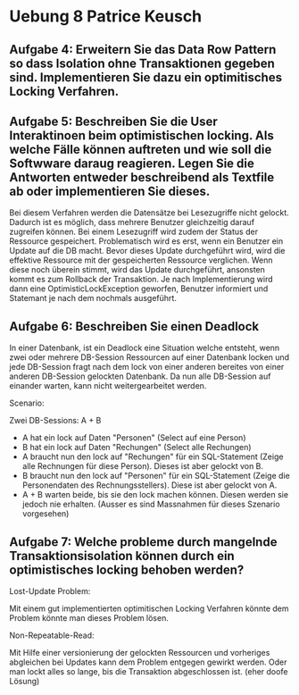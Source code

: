 Uebung 8 Patrice Keusch
=======================

Aufgabe 4: Erweitern Sie das Data Row Pattern so dass Isolation ohne Transaktionen gegeben sind. Implementieren Sie dazu ein optimitisches Locking Verfahren.
---------


Aufgabe 5: Beschreiben Sie die User Interaktinoen beim optimistischen locking. Als welche Fälle können auftreten und wie soll die Softwware daraug reagieren. Legen Sie die Antworten entweder beschreibend als Textfile ab oder implementieren Sie dieses.
---------

Bei diesem Verfahren werden die Datensätze bei Lesezugriffe nicht gelockt. Dadurch ist es möglich, dass mehrere Benutzer gleichzeitig darauf zugreifen können. Bei einem Lesezugriff wird zudem der Status der Ressource gespeichert. Problematisch wird es erst, wenn ein Benutzer ein Update auf die DB macht. Bevor dieses Update durchgeführt wird,
wird die effektive Ressource mit der gespeicherten Ressource verglichen. Wenn diese noch überein stimmt, wird das Update durchgeführt, ansonsten kommt es zum Rollback der Transaktion. Je nach Implementierung wird dann eine OptimisticLockException geworfen, Benutzer informiert und Statemant je nach dem nochmals ausgeführt.


Aufgabe 6: Beschreiben Sie einen Deadlock
---------

In einer Datenbank, ist ein Deadlock eine Situation welche entsteht, wenn zwei oder mehrere DB-Session Ressourcen auf einer Datenbank locken und jede DB-Session fragt nach dem lock von einer anderen bereites von einer anderen DB-Session gelockten Datenbank. Da nun alle DB-Session auf einander warten, kann nicht weitergearbeitet werden.

Scenario:

Zwei DB-Sessions: A + B

- A hat ein lock auf Daten "Personen" (Select auf eine Person)
- B hat ein lock auf Daten "Rechungen" (Select alle Rechungen)
- A braucht nun den lock auf "Rechungen" für ein SQL-Statement (Zeige alle Rechnungen für diese Person). Dieses ist aber gelockt von B.
- B braucht nun den lock auf "Personen" für ein SQL-Statement (Zeige die Personendaten des Rechnungsstellers). Diese ist aber gelockt von A.
- A + B warten beide, bis sie den lock machen können. Diesen werden sie jedoch nie erhalten. (Ausser es sind Massnahmen für dieses Szenario vorgesehen)

Aufgabe 7: Welche probleme durch mangelnde Transaktionsisolation können durch ein optimistisches locking behoben werden?
--------

Lost-Update Problem:

Mit einem gut implementierten optimitischen Locking Verfahren könnte dem Problem könnte man dieses Problem lösen.

Non-Repeatable-Read:

Mit Hilfe einer versionierung der gelockten Ressourcen und vorheriges abgleichen bei Updates kann dem Problem entgegen gewirkt werden. Oder man lockt alles so lange, bis die Transaktion abgeschlossen ist. (eher doofe Lösung)